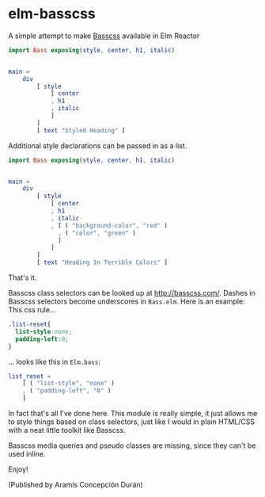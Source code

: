 # elm-basscss

A simple attempt to make [Basscss](http://basscss.com/) available in Elm Reactor

```elm
import Bass exposing(style, center, h1, italic)


main =
    div
        [ style
            [ center
            , h1
            , italic
            ]
        ]
        [ text "Styled Heading" ]
```

Additional style declarations can be passed in as a list.

```elm
import Bass exposing(style, center, h1, italic)


main =
    div
        [ style
            [ center
            , h1
            , italic
            , [ ( "background-color", "red" )
              , ( "color", "green" )
              ]
            ]
        ]
        [ text "Heading In Terrible Colors" ]
```

That's it.



Basscss class selectors can be looked up at http://basscss.com/.  Dashes in Basscss selectors become underscores in `Bass.elm`.  Here is an example: This css rule...

```css
.list-reset{
  list-style:none;
  padding-left:0;
}
```

... looks like this in `Elm.bass`:

```elm
list_reset =
    [ ( "list-style", "none" )
    , ( "padding-left", "0" )
    ]
```

In fact that's all I've done here.  This module is really simple, it just allows me to style things based on class selectors, just like I would in plain HTML/CSS with a neat little toolkit like Basscss.

Basscss media queries and pseudo classes are missing, since they can't be used inline.

Enjoy!

(Published by Aramís Concepción Durán)
